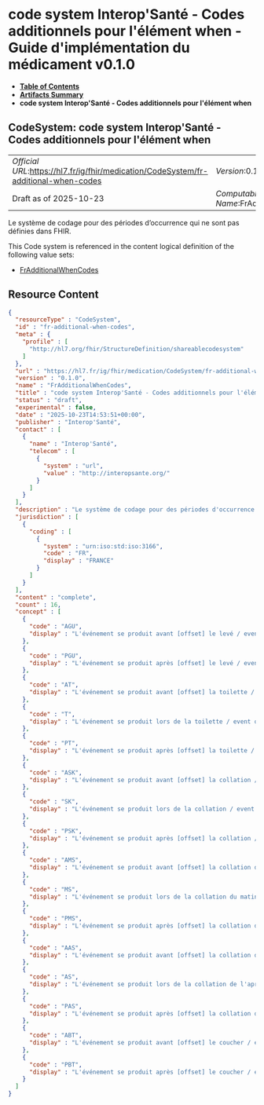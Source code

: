 # code system Interop'Santé - Codes additionnels pour l'élément when - Guide d'implémentation du médicament v0.1.0

* [**Table of Contents**](toc.md)
* [**Artifacts Summary**](artifacts.md)
* **code system Interop'Santé - Codes additionnels pour l'élément when**

## CodeSystem: code system Interop'Santé - Codes additionnels pour l'élément when 

| | |
| :--- | :--- |
| *Official URL*:https://hl7.fr/ig/fhir/medication/CodeSystem/fr-additional-when-codes | *Version*:0.1.0 |
| Draft as of 2025-10-23 | *Computable Name*:FrAdditionalWhenCodes |

 
Le système de codage pour des périodes d’occurrence qui ne sont pas définies dans FHIR. 

 This Code system is referenced in the content logical definition of the following value sets: 

* [FrAdditionalWhenCodes](ValueSet-fr-additional-when-codes.md)



## Resource Content

```json
{
  "resourceType" : "CodeSystem",
  "id" : "fr-additional-when-codes",
  "meta" : {
    "profile" : [
      "http://hl7.org/fhir/StructureDefinition/shareablecodesystem"
    ]
  },
  "url" : "https://hl7.fr/ig/fhir/medication/CodeSystem/fr-additional-when-codes",
  "version" : "0.1.0",
  "name" : "FrAdditionalWhenCodes",
  "title" : "code system Interop'Santé - Codes additionnels pour l'élément when",
  "status" : "draft",
  "experimental" : false,
  "date" : "2025-10-23T14:53:51+00:00",
  "publisher" : "Interop'Santé",
  "contact" : [
    {
      "name" : "Interop'Santé",
      "telecom" : [
        {
          "system" : "url",
          "value" : "http://interopsante.org/"
        }
      ]
    }
  ],
  "description" : "Le système de codage pour des périodes d'occurrence qui ne sont pas définies dans FHIR.",
  "jurisdiction" : [
    {
      "coding" : [
        {
          "system" : "urn:iso:std:iso:3166",
          "code" : "FR",
          "display" : "FRANCE"
        }
      ]
    }
  ],
  "content" : "complete",
  "count" : 16,
  "concept" : [
    {
      "code" : "AGU",
      "display" : "L'événement se produit avant [offset] le levé / event occurs [offset] before getting up"
    },
    {
      "code" : "PGU",
      "display" : "L'événement se produit après [offset] le levé / event occurs [offset] after getting up"
    },
    {
      "code" : "AT",
      "display" : "L'événement se produit avant [offset] la toilette / event occurs [offset] before toilette (self grooming/washing)"
    },
    {
      "code" : "T",
      "display" : "L'événement se produit lors de la toilette / event occurs during toilette (self grooming/washing)"
    },
    {
      "code" : "PT",
      "display" : "L'événement se produit après [offset] la toilette / event occurs [offset] after toilette (self grooming/washing)"
    },
    {
      "code" : "ASK",
      "display" : "L'événement se produit avant [offset] la collation / event occurs [offset] before snack"
    },
    {
      "code" : "SK",
      "display" : "L'événement se produit lors de la collation / event occurs during snack"
    },
    {
      "code" : "PSK",
      "display" : "L'événement se produit après [offset] la collation / event occurs [offset] after snack"
    },
    {
      "code" : "AMS",
      "display" : "L'événement se produit avant [offset] la collation du matin / event occurs [offset] before morning snack"
    },
    {
      "code" : "MS",
      "display" : "L'événement se produit lors de la collation du matin / event occurs during morning snack"
    },
    {
      "code" : "PMS",
      "display" : "L'événement se produit après [offset] la collation du matin / event occurs [offset] after morning snack"
    },
    {
      "code" : "AAS",
      "display" : "L'événement se produit avant [offset] la collation de l'après-midi / event occurs [offset] before afternoon snack"
    },
    {
      "code" : "AS",
      "display" : "L'événement se produit lors de la collation de l'après-midi / event occurs during afternoon snack"
    },
    {
      "code" : "PAS",
      "display" : "L'événement se produit après [offset] la collation de l'après-midi / event occurs [offset] after afternoon snack"
    },
    {
      "code" : "ABT",
      "display" : "L'événement se produit avant [offset] le coucher / event occurs [offset] before going to bed (bedtime)"
    },
    {
      "code" : "PBT",
      "display" : "L'événement se produit après [offset] le coucher / event occurs [offset] after going to bed (bedtime)"
    }
  ]
}

```
